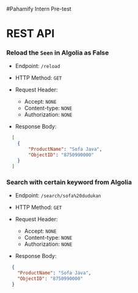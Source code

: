 #Pahamify Intern Pre-test

# REST API

### Reload the `Seen` in Algolia as False 
* Endpoint: `/reload`
* HTTP Method: `GET`
* Request Header:
    * Accept: `NONE`
    * Content-type: `NONE`
    * Authorization: `NONE`
  
* Response Body:
```json
  [
    {
        "ProductName": "Sofa Java",
        "ObjectID": "8750990000"
    }
  ] 
  ```

### Search with certain keyword from Algolia
* Endpoint: `/search/sofa%20dudukan`
* HTTP Method: `GET`
* Request Header:
    * Accept: `NONE`
    * Content-type: `NONE`
    * Authorization: `NONE`
  
* Response Body:
```json
  {
    "ProductName": "Sofa Java",
    "ObjectID": "8750990000"
  }
  ```
